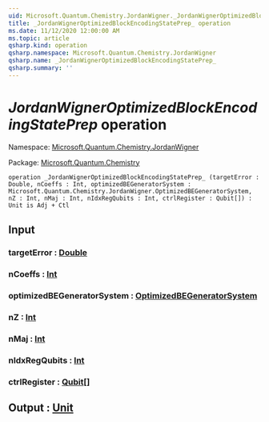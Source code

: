 ```yaml
---
uid: Microsoft.Quantum.Chemistry.JordanWigner._JordanWignerOptimizedBlockEncodingStatePrep_
title: _JordanWignerOptimizedBlockEncodingStatePrep_ operation
ms.date: 11/12/2020 12:00:00 AM
ms.topic: article
qsharp.kind: operation
qsharp.namespace: Microsoft.Quantum.Chemistry.JordanWigner
qsharp.name: _JordanWignerOptimizedBlockEncodingStatePrep_
qsharp.summary: ''
---
```


# _JordanWignerOptimizedBlockEncodingStatePrep_ operation

Namespace: [Microsoft.Quantum.Chemistry.JordanWigner](xref:Microsoft.Quantum.Chemistry.JordanWigner)

Package: [Microsoft.Quantum.Chemistry](https://nuget.org/packages/Microsoft.Quantum.Chemistry)




```qsharp
operation _JordanWignerOptimizedBlockEncodingStatePrep_ (targetError : Double, nCoeffs : Int, optimizedBEGeneratorSystem : Microsoft.Quantum.Chemistry.JordanWigner.OptimizedBEGeneratorSystem, nZ : Int, nMaj : Int, nIdxRegQubits : Int, ctrlRegister : Qubit[]) : Unit is Adj + Ctl
```


## Input

### targetError : [Double](xref:microsoft.quantum.lang-ref.double)




### nCoeffs : [Int](xref:microsoft.quantum.lang-ref.int)




### optimizedBEGeneratorSystem : [OptimizedBEGeneratorSystem](xref:Microsoft.Quantum.Chemistry.JordanWigner.OptimizedBEGeneratorSystem)




### nZ : [Int](xref:microsoft.quantum.lang-ref.int)




### nMaj : [Int](xref:microsoft.quantum.lang-ref.int)




### nIdxRegQubits : [Int](xref:microsoft.quantum.lang-ref.int)




### ctrlRegister : [Qubit](xref:microsoft.quantum.lang-ref.qubit)[]





## Output : [Unit](xref:microsoft.quantum.lang-ref.unit)

